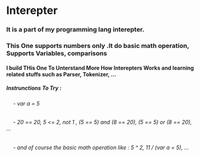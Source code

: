 # Interepter

### It is a part of my programming lang interepter.

### This One supports numbers only .It do basic math operation, Supports Variables, comparisons

#### I build THis One To Unterstand More How Interepters Works and learning related stuffs such as Parser, Tokenizer, ...

##### Instrunctions To Try :

###### &emsp; - var a = 5

###### &emsp; - 20 == 20, 5 <= 2, not 1 , (5 == 5) and (8 == 20), (5 == 5) or (8 == 20), ...

###### &emsp; - and of course the basic math operation like : 5 ^ 2, 11 / (var a = 5), ...
